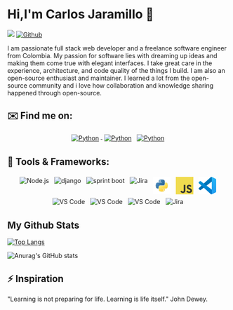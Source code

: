 # Hi,I'm Carlos Jaramillo 👋

![](https://visitor-badge.laobi.icu/badge?page_id=carlosaj18.carlosaj18)
[![Github](https://img.shields.io/github/followers/carlosaj18?label=Follow&style=social)](https://github.com/carlosaj18)

I am passionate full stack web developer and a freelance software engineer from Colombia. My passion for software lies with dreaming up ideas and making them come true with elegant interfaces. I take great care in the experience, architecture, and code quality of the things I build. I am also an open-source enthusiast and maintainer. I learned a lot from the open-source community and i love how collaboration and knowledge sharing happened through open-source.

## ✉️ Find me on:

<p align="center">
 <a href="https://github.com/Carlosaj18" target="_blank" rel="noopener noreferrer"> <img src="https://user-images.githubusercontent.com/62365628/194740069-f1688efc-8e23-41a8-93df-ddb4ff23c26e.png" alt="Python" height="40" style="vertical-align:top; margin:4px"> </a>
 <a href="https://www.linkedin.com/in/carlos-jaramillo-full-stack-developer/" target="_blank" rel="noopener noreferrer"> <img src="https://user-images.githubusercontent.com/62365628/194739705-0ee4a9d6-f0bc-4f6c-8c61-f4185af50ab6.svg" alt="Python" height="40" style="vertical-align:top; margin:4px"></a>
 <a href="mailto:cjaramilloportilla@gmail.com"> <img src="https://user-images.githubusercontent.com/62365628/194740134-6564925a-8315-4f20-8849-6fef859ebb05.png" alt="Python" height="40" style="vertical-align:top; margin:4px"></a>
</p
<br />

## 🧰 Tools & Frameworks:
 
<p align="center">
 <img src="https://user-images.githubusercontent.com/62365628/194740033-c449b847-1e2e-4b45-b194-ece1dd85abdc.png" alt="Node.js" height="40" style="vertical-align:top; margin:4px">
<img src="https://user-images.githubusercontent.com/62365628/194740345-b7ef03cb-de7d-48af-884b-fc7a94b5c9b8.png" alt="django" height="40" style="vertical-align:top; margin:4px">
<img src="https://user-images.githubusercontent.com/62365628/194740751-293c9f64-2ea2-4270-ba63-94fbb773858d.png" alt="sprint boot" height="40" style="vertical-align:top; margin:4px">
 <img src="https://user-images.githubusercontent.com/62365628/194740673-d2727201-deb4-4f2d-a332-0d0b262f9f53.png" alt="Jira " height="40" style="vertical-align:top; margin:4px">
 

<img src="https://raw.githubusercontent.com/github/explore/80688e429a7d4ef2fca1e82350fe8e3517d3494d/topics/python/python.png" alt="Python" height="40" style="vertical-align:top; margin:4px">
 <img src="https://raw.githubusercontent.com/github/explore/80688e429a7d4ef2fca1e82350fe8e3517d3494d/topics/javascript/javascript.png" alt="Javascript" height="40" style="vertical-align:top; margin:4px">
<img src="https://raw.githubusercontent.com/github/explore/80688e429a7d4ef2fca1e82350fe8e3517d3494d/topics/visual-studio-code/visual-studio-code.png" alt="VS Code" height="40" style="vertical-align:top; margin:4px">

<img src="https://user-images.githubusercontent.com/62365628/194740797-8fc2e51b-2662-4e6e-a808-c18c65d9b599.png" alt="VS Code" height="40" style="vertical-align:top; margin:4px">


<img src="https://user-images.githubusercontent.com/62365628/194739636-bede2b60-f3b1-4627-91a5-d7b0b1adaf67.png" alt="VS Code" height="40" style="vertical-align:top; margin:4px">
<img src="https://user-images.githubusercontent.com/62365628/194739647-783bd9b8-ff0b-40a8-b2ff-a871881b59cb.png" alt="VS Code" height="40" style="vertical-align:top; margin:4px">
 <img src="https://user-images.githubusercontent.com/62365628/194740612-28f4f4c4-d7a3-4bff-92e4-6ac11fe1ec2c.svg" alt="Jira " height="40" style="vertical-align:top; margin:4px">
</p>

## My Github Stats

[![Top Langs](https://github-readme-stats.vercel.app/api/top-langs/?username=carlosaj18&layout=compact&theme=radical)](https://github.com/anuraghazra/github-readme-stats)

![Anurag's GitHub stats](https://github-readme-stats.vercel.app/api?username=carlosaj18&show_icons=true&theme=transparent)

## ⚡ Inspiration
"Learning is not preparing for life. Learning is life itself." John Dewey.
